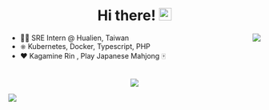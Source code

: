 <div align="center">
  <h1>Hi there! <img src="https://media.giphy.com/media/hvRJCLFzcasrR4ia7z/giphy.gif" width="25px"></h1>
</div>

<img align="right" src="https://github-readme-stats.vercel.app/api?username=tico88612&hide_title=true&count_private=true&show_icons=true" />

- 🧑‍💻 SRE Intern @ Hualien, Taiwan
- ⎈ Kubernetes, Docker, Typescript, PHP
- ❤️ Kagamine Rin , Play Japanese Mahjong 🀄️

<br>

<div align="center">
  <img src="https://github-profile-trophy.vercel.app/?username=tico88612&theme=flat&no-frame=true&margin-w=30" />
</div>

<!-- It is https://yhype.me/ views count tracker, please remove it or use your own -->
![](https://hit.yhype.me/github/profile?user_id=17496418)
